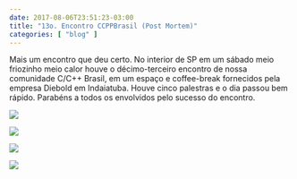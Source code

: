 ```yaml
---
date: 2017-08-06T23:51:23-03:00
title: "13o. Encontro CCPPBrasil (Post Mortem)"
categories: [ "blog" ]
---
```

Mais um encontro que deu certo. No interior de SP em um sábado meio friozinho meio calor houve o décimo-terceiro encontro de nossa comunidade C/C++ Brasil, em um espaço e coffee-break fornecidos pela empresa Diebold em Indaiatuba. Houve cinco palestras e o dia passou bem rápido. Parabéns a todos os envolvidos pelo sucesso do encontro.

![](http://i.imgur.com/VorULlV.jpg)

![](http://i.imgur.com/CkP296j.jpg)

![](http://i.imgur.com/NxCKTnr.jpg)

![](http://i.imgur.com/dW7Zl45.jpg)

